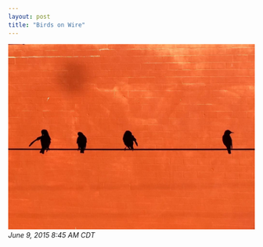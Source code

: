 ```yaml
---
layout: post
title: "Birds on Wire"
---
```


![Birds on Wire](/images/IMG_2864.jpg)
_June 9, 2015 8:45 AM CDT_